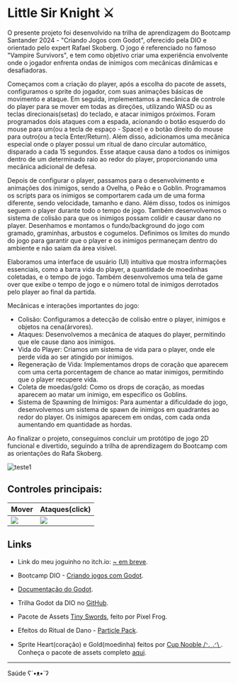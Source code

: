 # Little Sir Knight  ⚔️ 

O presente projeto foi desenvolvido na trilha de aprendizagem do Bootcamp Santander 2024 - "Criando Jogos com Godot", oferecido pela DIO e orientado pelo expert Rafael Skoberg. O jogo é referenciado no famoso "Vampire Survivors", e tem como objetivo criar uma experiência envolvente onde o jogador enfrenta ondas de inimigos com mecânicas dinâmicas e desafiadoras.

Começamos com a criação do player, após a escolha do pacote de assets, configuramos o sprite do jogador, com suas animações básicas de movimento e ataque. Em seguida, implementamos a mecânica de controle do player para se mover em todas as direções, utilizando WASD ou as teclas direcionais(setas) do teclado, e atacar inimigos próximos. Foram programados dois ataques com a espada, acionando o botão esquerdo do mouse para um(ou a tecla de espaço - Space) e o botão direito do mouse para outro(ou a tecla Enter/Return). Além disso, adicionamos uma mecânica especial onde o player possui um ritual de dano circular automático, disparado a cada 15 segundos. Esse ataque causa dano a todos os inimigos dentro de um determinado raio ao redor do player, proporcionando uma mecânica adicional de defesa.
 
Depois de configurar o player, passamos para o desenvolvimento e animações dos inimigos, sendo a Ovelha, o Peão e o Goblin. Programamos os scripts para os inimigos se comportarem cada um de uma forma diferente, sendo velocidade, tamanho e dano. Além disso, todos os inimigos seguem o player durante todo o tempo de jogo. Também desenvolvemos o sistema de colisão para que os inimigos possam colidir e causar dano no player. Desenhamos e montamos o fundo/background do jogo com gramado, graminhas, arbustos e cogumelos. Definimos os limites do mundo do jogo para garantir que o player e os inimigos permaneçam dentro do ambiente e não saiam da área visível.

Elaboramos uma interface de usuário (UI) intuitiva que mostra informações essenciais, como a barra vida do player, a quantidade de moedinhas coletadas, e o tempo de jogo. Também desenvolvemos uma tela de game over que exibe o tempo de jogo e o número total de inimigos derrotados pelo player ao final da partida.

Mecânicas e interações importantes do jogo:

- Colisão: Configuramos a detecção de colisão entre o player, inimigos e objetos na cena(árvores).
- Ataques: Desenvolvemos a mecânica de ataques do player, permitindo que ele cause dano aos inimigos.
- Vida do Player: Criamos um sistema de vida para o player, onde ele perde vida ao ser atingido por inimigos.
- Regeneração de Vida: Implementamos drops de coração que aparecem com uma certa porcentagem de chance ao matar inimigos, permitindo que o player recupere vida.
- Coleta de moedas/gold: Como os drops de coração, as moedas aparecem ao matar um inimigo, em específico os Goblins.
- Sistema de Spawning de Inimigos: Para aumentar a dificuldade do jogo, desenvolvemos um sistema de spawn de inimigos em quadrantes ao redor do player. Os inimigos aparecem em ondas, com cada onda aumentando em quantidade as hordas.

Ao finalizar o projeto, conseguimos concluir um protótipo de jogo 2D funcional e divertido, seguindo a trilha de aprendizagem do Bootcamp com as orientações do Rafa Skoberg. 

![teste1](https://github.com/user-attachments/assets/398ba83a-f816-4b93-a9b5-2cdf96f5eb4c)


## Controles principais:


|           Mover              |         Ataques(click)   |
| ---------------------------  | ------------------------ | 
|       ![](https://i.pinimg.com/564x/a7/9d/95/a79d952ef615cc8b081a758d4cb6d9cf.jpg)|   ![](https://img.itch.zone/aW1nLzk5Nzg4NzMuZ2lm/original/9yPaS%2B.gif)   |


## Links

- Link do meu joguinho no itch.io: [~ em breve](https://camila-barg.itch.io/).

- Bootcamp DIO - [Criando jogos com Godot](https://web.dio.me/track/santander-2024-criando-jogos-com-godot).

- [Documentação do Godot](https://docs.godotengine.org/en/4.2/index.html).

- Trilha Godot da DIO no [GitHub](https://github.com/digitalinnovationone/trilha-godot/tree/main).

- Pacote de Assets [Tiny Swords](https://pixelfrog-assets.itch.io/tiny-swords), feito por Pixel Frog.

- Efeitos do Ritual de Dano - [Particle Pack](https://kenney.nl/assets/particle-pack).

- Sprite Heart(coração) e Gold(moedinha) feitos por [Cup Nooble /ᐠ.ꞈ.ᐟ\ ](https://cupnooble.itch.io/). 
Conheça o pacote de assets completo [aqui](https://cupnooble.itch.io/sprout-lands-asset-pack).


-----------------------------------------------------------------------------------------------------------



Saúde ʕ´•ᴥ•`ʔ
